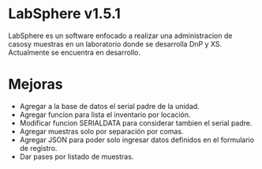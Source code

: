 # LabSphere v1.5.1
LabSphere es un software enfocado a realizar una administracion de casosy muestras en un laboratorio donde se desarrolla DnP y XS. Actualmente se encuentra en desarrollo.

# Mejoras
- Agregar a la base de datos el serial padre de la unidad.
- Agregar funcion para lista el inventario por locación.
- Modificar funcion SERIALDATA para considerar tambien el serial padre.
- Agregar muestras solo por separación por comas.
- Agregar JSON para poder solo ingresar datos definidos en el formulario de registro.
- Dar pases por listado de muestras.